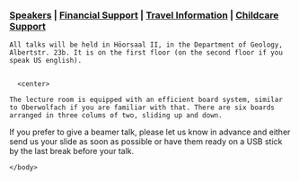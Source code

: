 <h3>   <a href="https://fgallinaro.github.io/geomod-conference.github.io/speakers">Speakers</a>  | <a href="https://fgallinaro.github.io/geomod-conference.github.io/financial-support">Financial Support</a> | <a href="https://fgallinaro.github.io/geomod-conference.github.io/travel-information">Travel Information</a> | <a href="https://fgallinaro.github.io/geomod-conference.github.io/childcare">Childcare Support</a> </h3>

<html>
  
  <body>

    All talks will be held in Höorsaal II, in the Department of Geology, Albertstr. 23b. It is on the first floor (on the second floor if you speak US english).


      <center> 
    
  <object type="text/html" data="https://fgallinaro.github.io/geomod-conference.github.io/Schedule.pdf" 
          width="800"
          height="500"> 
  </object> 
    </center>

    The lecture room is equipped with an efficient board system, similar to Oberwolfach if you are familiar with that. There are six boards arranged in three colums of two, sliding up and down.

If you prefer to give a beamer talk, please let us know in advance and either send us your slide as soon as possible or have them ready on a USB stick by the last break before your talk.

    </body>

</html>

